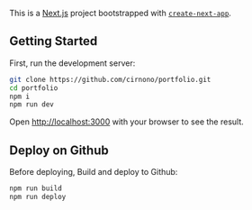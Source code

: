 This is a [Next.js](https://nextjs.org) project bootstrapped with [`create-next-app`](https://nextjs.org/docs/app/api-reference/cli/create-next-app).

## Getting Started

First, run the development server:

```bash
git clone https://github.com/cirnono/portfolio.git
cd portfolio
npm i
npm run dev
```

Open [http://localhost:3000](http://localhost:3000) with your browser to see the result.

## Deploy on Github

Before deploying,
Build and deploy to Github:

```bash
npm run build
npm run deploy
```
